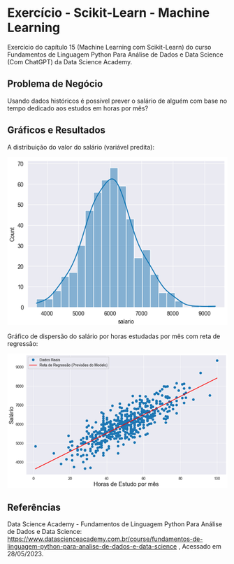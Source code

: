 # Exercício - Scikit-Learn - Machine Learning

Exercício do capítulo 15 (Machine Learning com Scikit-Learn) do 
curso Fundamentos de Linguagem Python Para Análise de Dados e Data Science (Com ChatGPT) da Data Science Academy.


## Problema de Negócio

Usando dados históricos é possível prever o salário de alguém com base no tempo dedicado aos estudos em horas por mês?

## Gráficos e Resultados

A distribuição do valor do salário (variável predita):

![Valor-Aluguel](Exercicio-Scikit-Learn-Distribuicao-Salario.png)


Gráfico de dispersão do salário por horas estudadas por mês com reta de regressão:

![Grafico-Dispersao-Regressao](Exercicio-Scikit-Learn-GraficoDispersaoRegressao.png)


## Referências
Data Science Academy - Fundamentos de Linguagem Python Para Análise de Dados e Data Science: 
https://www.datascienceacademy.com.br/course/fundamentos-de-linguagem-python-para-analise-de-dados-e-data-science , 
Acessado em 28/05/2023.